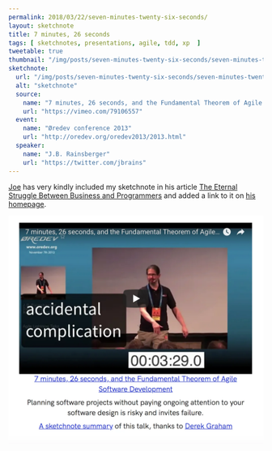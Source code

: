 ```yaml
---
permalink: 2018/03/22/seven-minutes-twenty-six-seconds/
layout: sketchnote
title: 7 minutes, 26 seconds
tags: [ sketchnotes, presentations, agile, tdd, xp  ]
tweetable: true
thumbnail: "/img/posts/seven-minutes-twenty-six-seconds/seven-minutes-twenty-six-seconds.webp"
sketchnote:
  url: "/img/posts/seven-minutes-twenty-six-seconds/seven-minutes-twenty-six-seconds.webp"
  alt: "sketchnote"
  source:
    name: "7 minutes, 26 seconds, and the Fundamental Theorem of Agile Software Development"
    url: "https://vimeo.com/79106557"
  event:
    name: "Øredev conference 2013"
    url: "http://oredev.org/oredev2013/2013.html"
  speaker:
    name: "J.B. Rainsberger"
    url: "https://twitter.com/jbrains"
---
```


<a href="https://twitter.com/jbrains">Joe</a> has very kindly included my sketchnote in his article 
<a href="http://blog.thecodewhisperer.com/permalink/the-eternal-struggle-between-business-and-programmers" alt="link to article">The Eternal Struggle Between Business and Programmers</a> 
and added a link to it on <a href="http://www.jbrains.ca/" alt="jbrains homepage">his homepage</a>.

<img src="/img/posts/seven-minutes-twenty-six-seconds/jbrains-site.webp" alt="home page" class="u-max-full-width" />



